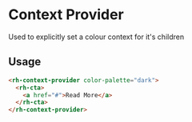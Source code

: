 # Context Provider
Used to explicitly set a colour context for it's children

## Usage

```html
<rh-context-provider color-palette="dark">
  <rh-cta>
    <a href="#">Read More</a>
  </rh-cta>
</rh-context-provider>
```
